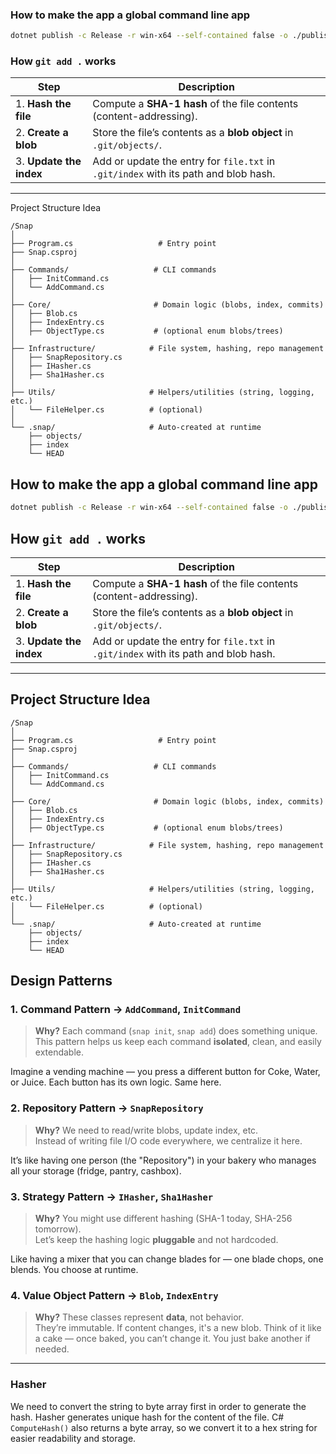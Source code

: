 ﻿

### How to make the app a global command line app
```bash
dotnet publish -c Release -r win-x64 --self-contained false -o ./publish
```

### How ```git add .``` works

| Step                    | Description                                                                         |
| ----------------------- | ----------------------------------------------------------------------------------- |
| 1. **Hash the file**    | Compute a **SHA-1 hash** of the file contents (content-addressing).                 |
| 2. **Create a blob**    | Store the file’s contents as a **blob object** in `.git/objects/`.                  |
| 3. **Update the index** | Add or update the entry for `file.txt` in `.git/index` with its path and blob hash. |

---
Project Structure Idea
```
/Snap
│
├── Program.cs                   # Entry point
├── Snap.csproj
│
├── Commands/                   # CLI commands
│   ├── InitCommand.cs
│   └── AddCommand.cs
│
├── Core/                       # Domain logic (blobs, index, commits)
│   ├── Blob.cs
│   ├── IndexEntry.cs
│   ├── ObjectType.cs           # (optional enum blobs/trees)
│
├── Infrastructure/            # File system, hashing, repo management
│   ├── SnapRepository.cs
│   ├── IHasher.cs
│   ├── Sha1Hasher.cs
│
├── Utils/                     # Helpers/utilities (string, logging, etc.)
│   └── FileHelper.cs          # (optional)
│
└── .snap/                     # Auto-created at runtime
    ├── objects/
    ├── index
    └── HEAD

```



## How to make the app a global command line app
```bash
dotnet publish -c Release -r win-x64 --self-contained false -o ./publish
```

## How ```git add .``` works

| Step                    | Description                                                                         |
| ----------------------- | ----------------------------------------------------------------------------------- |
| 1. **Hash the file**    | Compute a **SHA-1 hash** of the file contents (content-addressing).                 |
| 2. **Create a blob**    | Store the file’s contents as a **blob object** in `.git/objects/`.                  |
| 3. **Update the index** | Add or update the entry for `file.txt` in `.git/index` with its path and blob hash. |

---
## Project Structure Idea
```
/Snap
│
├── Program.cs                   # Entry point
├── Snap.csproj
│
├── Commands/                   # CLI commands
│   ├── InitCommand.cs
│   └── AddCommand.cs
│
├── Core/                       # Domain logic (blobs, index, commits)
│   ├── Blob.cs
│   ├── IndexEntry.cs
│   ├── ObjectType.cs           # (optional enum blobs/trees)
│
├── Infrastructure/            # File system, hashing, repo management
│   ├── SnapRepository.cs
│   ├── IHasher.cs
│   ├── Sha1Hasher.cs
│
├── Utils/                     # Helpers/utilities (string, logging, etc.)
│   └── FileHelper.cs          # (optional)
│
└── .snap/                     # Auto-created at runtime
    ├── objects/
    ├── index
    └── HEAD

```

## Design Patterns


### 1. **Command Pattern** → `AddCommand`, `InitCommand`

>  **Why?** Each command (`snap init`, `snap add`) does something unique.  
>  This pattern helps us keep each command **isolated**, clean, and easily extendable.

Imagine a vending machine — you press a different button for Coke, Water, or Juice. Each button has its own logic. Same here.

### 2. **Repository Pattern** → `SnapRepository`

>  **Why?** We need to read/write blobs, update index, etc.  
>  Instead of writing file I/O code everywhere, we centralize it here.

It’s like having one person (the "Repository") in your bakery who manages all your storage (fridge, pantry, cashbox).

### 3. **Strategy Pattern** → `IHasher`, `Sha1Hasher`

>  **Why?** You might use different hashing (SHA-1 today, SHA-256 tomorrow).  
>  Let’s keep the hashing logic **pluggable** and not hardcoded.

Like having a mixer that you can change blades for — one blade chops, one blends. You choose at runtime.

### 4. **Value Object Pattern** → `Blob`, `IndexEntry`

>  **Why?** These classes represent **data**, not behavior.  
>  They’re immutable. If content changes, it's a new blob.
Think of it like a cake — once baked, you can’t change it. You just bake another if needed.
---
### Hasher

We need to convert the string to byte array first in order to generate the hash.
Hasher generates unique hash for the content of the file.
C# `ComputeHash()` also returns a byte array, so we convert it to a hex string for easier readability and storage.